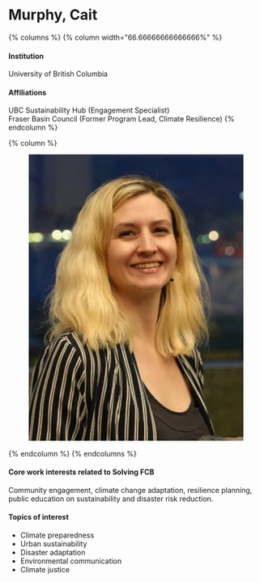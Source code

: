 # Murphy, Cait

{% columns %}
{% column width="66.66666666666666%" %}
#### Institution

University of British Columbia

#### Affiliations

UBC Sustainability Hub (Engagement Specialist)
\
Fraser Basin Council (Former Program Lead, Climate Resilience)
{% endcolumn %}

{% column %}
<figure><img src="https://raw.githubusercontent.com/Solving-FCB/docs/refs/heads/main/.img/murphy-c.webp" alt=""></figure>
{% endcolumn %}
{% endcolumns %}

#### Core work interests related to Solving FCB

Community engagement, climate change adaptation, resilience planning, public education on sustainability and disaster risk reduction.

#### Topics of interest

* Climate preparedness
* Urban sustainability
* Disaster adaptation
* Environmental communication
* Climate justice
